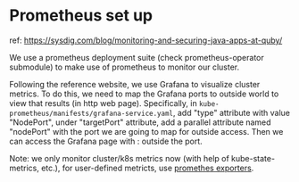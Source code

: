 # Prometheus set up

ref: https://sysdig.com/blog/monitoring-and-securing-java-apps-at-quby/

We use a prometheus deployment suite (check prometheus-operator submodule) to 
make use of prometheus to monitor our cluster.

Following the reference website, we use Grafana to visualize cluster metrics.
To do this, we need to map the Grafana ports to outside world to view that results (in http web page).
Specifically, in `kube-prometheus/manifests/grafana-service.yaml`, add "type" attribute with value "NodePort",
under "targetPort" attribute, add a parallel attribute named "nodePort" with the port we are going to map for outside access.
Then we can access the Grafana page with <instance-ip>:<mapped-grafana-port> outside the port.

Note: we only monitor cluster/k8s metrics now (with help of kube-state-metrics, etc.), 
for user-defined metricts, use [promethes exporters](https://sysdig.com/blog/kubernetes-monitoring-prometheus/).
 
